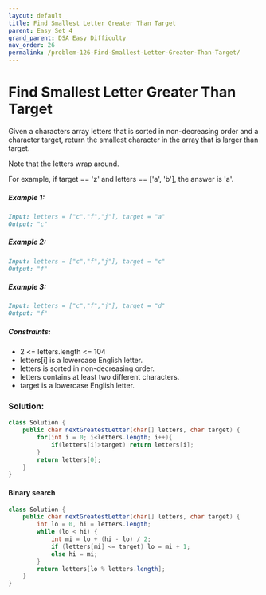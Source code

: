 ```yaml
---
layout: default
title: Find Smallest Letter Greater Than Target
parent: Easy Set 4
grand_parent: DSA Easy Difficulty
nav_order: 26
permalink: /problem-126-Find-Smallest-Letter-Greater-Than-Target/
---
```

# Find Smallest Letter Greater Than Target

Given a characters array letters that is sorted in non-decreasing order and a character target, return the smallest character in the array that is larger than target.

Note that the letters wrap around.

For example, if target == 'z' and letters == ['a', 'b'], the answer is 'a'.

##### Example 1:
```markdown
Input: letters = ["c","f","j"], target = "a"
Output: "c"
```
##### Example 2:
```markdown
Input: letters = ["c","f","j"], target = "c"
Output: "f"
```
##### Example 3:
```markdown
Input: letters = ["c","f","j"], target = "d"
Output: "f"
```
##### Constraints:
* 2 <= letters.length <= 104
* letters[i] is a lowercase English letter.
* letters is sorted in non-decreasing order.
* letters contains at least two different characters.
* target is a lowercase English letter.

### Solution:
```java
class Solution {
    public char nextGreatestLetter(char[] letters, char target) {
        for(int i = 0; i<letters.length; i++){
            if(letters[i]>target) return letters[i];
        }
        return letters[0];
    }
}
```
#### Binary search
```java
class Solution {
    public char nextGreatestLetter(char[] letters, char target) {
        int lo = 0, hi = letters.length;
        while (lo < hi) {
            int mi = lo + (hi - lo) / 2;
            if (letters[mi] <= target) lo = mi + 1;
            else hi = mi;
        }
        return letters[lo % letters.length];
    }
}
```